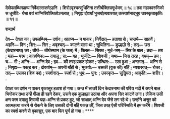 **देवोपलब्धिमप्राप्य निर्वेदात्सप्तमेऽहनि ।** **शिरोऽवृश्चत्सुधितिना तत्तीर्थक्लिन्नमूर्धजम् ॥ १८॥** **तदा महाकारुणिको स धूर्जटि-** **र्यथा वयं चाग्निरिवोत्थितोऽनलात् ।** **निगृह्य दोवर्यां भुजयोन्र्यवारयत्** **तत्स्पर्शनाद्भूय उपस्कृताकृति: ॥ १९॥** 

**शब्दार्थ** 

**देव—** **देवता का** **; उपलब्धिम्—** **दर्शन** **; अप्राप्य—** **न पाकर** **; निर्वेदात्—** **हताशा से** **; सप्तमे—** **सातवें** **; अहनि—** **दिन** **; शिर:—** **सिर** **;** **अवृश्चत्—** **काटने वाला था** **; सुधितिना—** **कुल्हाड़े से** **; तत्—** **उस (केदारनाथ) का** **; तीर्थ—** **तीर्थस्थान (के जल) में** **; क्लिन्न—** **सिक्त** **; मूर्ध-जम्—** **सिर के बाल** **; तदा—** **तब** **; महा—** **परम** **; कारुणिक:—** **दयालु** **; स:—** **वह** **; धूर्जटि:—** **शिवजी** **; यथा—** **जिस** **तरह** **; वयम्—** **हम** **; च—** **भी** **; अग्नि:—** **अग्नि देव** **; इव—** **की तरह प्रकट होकर** **; उत्थित:—** **उठा हुआ** **; अनलात्—** **अग्नि से** **;** **निगृह्य—** **पकड़ कर** **; दोवर्याम्—** **अपनी बाँहों से** **; भुजयो:—** **उसकी (वृक की) बाँहें** **; न्यवारयत्—** **रोका** **; तत्—** **उसका (शिव** **का)** **; स्पर्शनात्—** **स्पर्श से** **; भूय:—** **पुन:** **; उपस्कृत—** **सुनिॢमत** **; आकृति:—** **शरीर।** **.** 

**देवता का दर्शन न पाकर वृकासुर हताश हो गया। अन्त में सातवें दिन केदारनाथ की पवित्र** **नदी में अपने बाल भिगोकर तथा उन्हें गीला ही रहने देकर, उसने एक कुल्हाड़ा उठाया और** **अपना सिर काटने लगा। लेकिन उसी क्षण परम दयालु शिवजी यज्ञ-अग्नि से प्रकट हुए, जो** **साक्षात् अग्नि देव जैसे लग रहे थे। उन्होंने असुर को आत्महत्या करने से रोकने के लिए उसकी** **दोनों बाँहें पकड़ लीं, जिस तरह ऐसी परिस्थिति में हम करेंगे। शिवजी का स्पर्श करने से** **वृकासुर, एक बार फिर पूर्ण हो गया।** **** 